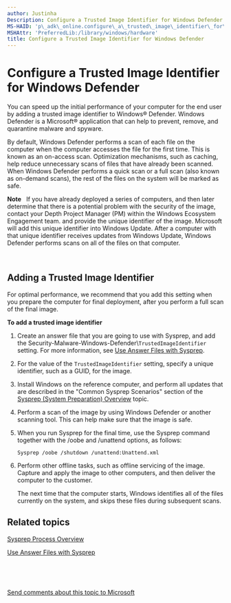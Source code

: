 ```yaml
---
author: Justinha
Description: Configure a Trusted Image Identifier for Windows Defender
MS-HAID: 'p\_adk\_online.configure\_a\_trusted\_image\_identifier\_for\_windows\_defender'
MSHAttr: 'PreferredLib:/library/windows/hardware'
title: Configure a Trusted Image Identifier for Windows Defender
---
```


# Configure a Trusted Image Identifier for Windows Defender


You can speed up the initial performance of your computer for the end user by adding a trusted image identifier to Windows® Defender. Windows Defender is a Microsoft® application that can help to prevent, remove, and quarantine malware and spyware.

By default, Windows Defender performs a scan of each file on the computer when the computer accesses the file for the first time. This is known as an on-access scan. Optimization mechanisms, such as caching, help reduce unnecessary scans of files that have already been scanned. When Windows Defender performs a quick scan or a full scan (also known as on-demand scans), the rest of the files on the system will be marked as safe.

**Note**  
If you have already deployed a series of computers, and then later determine that there is a potential problem with the security of the image, contact your Depth Project Manager (PM) within the Windows Ecosystem Engagement team. and provide the unique identifier of the image. Microsoft will add this unique identifier into Windows Update. After a computer with that unique identifier receives updates from Windows Update, Windows Defender performs scans on all of the files on that computer.

 

## <span id="Adding_a_Trusted_Image_Identifier"></span><span id="adding_a_trusted_image_identifier"></span><span id="ADDING_A_TRUSTED_IMAGE_IDENTIFIER"></span>Adding a Trusted Image Identifier


For optimal performance, we recommend that you add this setting when you prepare the computer for final deployment, after you perform a full scan of the final image.

**To add a trusted image identifier**

1.  Create an answer file that you are going to use with Sysprep, and add the Security-Malware-Windows-Defender\\`TrustedImageIdentifier` setting. For more information, see [Use Answer Files with Sysprep](use-answer-files-with-sysprep.md).

2.  For the value of the `TrustedImageIdentifier` setting, specify a unique identifier, such as a GUID, for the image.

3.  Install Windows on the reference computer, and perform all updates that are described in the "Common Sysprep Scenarios" section of the [Sysprep (System Preparation) Overview](sysprep--system-preparation--overview.md) topic.

4.  Perform a scan of the image by using Windows Defender or another scanning tool. This can help make sure that the image is safe.

5.  When you run Sysprep for the final time, use the Sysprep command together with the /oobe and /unattend options, as follows:

    ``` syntax
    Sysprep /oobe /shutdown /unattend:Unattend.xml
    ```

6.  Perform other offline tasks, such as offline servicing of the image. Capture and apply the image to other computers, and then deliver the computer to the customer.

    The next time that the computer starts, Windows identifies all of the files currently on the system, and skips these files during subsequent scans.

## <span id="related_topics"></span>Related topics


[Sysprep Process Overview](sysprep-process-overview.md)

[Use Answer Files with Sysprep](use-answer-files-with-sysprep.md#bkmk-1)

 

 

[Send comments about this topic to Microsoft](mailto:wsddocfb@microsoft.com?subject=Documentation%20feedback%20%5Bp_adk_online\p_adk_online%5D:%20Configure%20a%20Trusted%20Image%20Identifier%20for%20Windows%20Defender%20%20RELEASE:%20%284/11/2016%29&body=%0A%0APRIVACY%20STATEMENT%0A%0AWe%20use%20your%20feedback%20to%20improve%20the%20documentation.%20We%20don't%20use%20your%20email%20address%20for%20any%20other%20purpose,%20and%20we'll%20remove%20your%20email%20address%20from%20our%20system%20after%20the%20issue%20that%20you're%20reporting%20is%20fixed.%20While%20we're%20working%20to%20fix%20this%20issue,%20we%20might%20send%20you%20an%20email%20message%20to%20ask%20for%20more%20info.%20Later,%20we%20might%20also%20send%20you%20an%20email%20message%20to%20let%20you%20know%20that%20we've%20addressed%20your%20feedback.%0A%0AFor%20more%20info%20about%20Microsoft's%20privacy%20policy,%20see%20http://privacy.microsoft.com/default.aspx. "Send comments about this topic to Microsoft")




